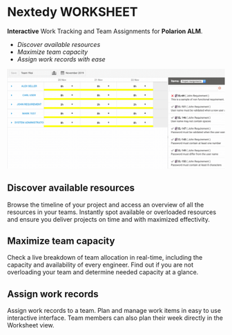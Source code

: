 # Nextedy WORKSHEET


**Interactive** Work Tracking and Team Assignments for **Polarion ALM**. 

* *Discover available resources*
* *Maximize team capacity*
* *Assign work records with ease*

![Worksheet](img/worksheet-demo.gif)


## Discover available resources

Browse the timeline of your project and access an overview of all the resources in your teams. Instantly spot available or overloaded resources and ensure you deliver projects on time and with maximized effectivity. 


## Maximize team capacity

Check a live breakdown of team allocation in real-time, including the capacity and availability of every engineer. Find out if you are not overloading your team and determine needed capacity at a glance.

## Assign work records

Assign work records to a team. Plan and manage work items in easy to use interactive interface. Team members can also plan their week directly in the Worksheet view.




